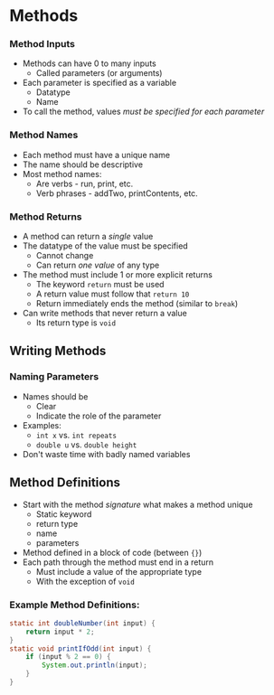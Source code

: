 # Methods

### Method Inputs
* Methods can have 0 to many inputs
  * Called parameters (or arguments)
* Each parameter is specified as a variable
  * Datatype
  * Name
* To call the method, values *must be specified for each parameter*

### Method Names
* Each method must have a unique name
* The name should be descriptive
* Most method names:
  * Are verbs - run, print, etc.
  * Verb phrases - addTwo, printContents, etc.

### Method Returns
* A method can return a *single* value
* The datatype of the value must be specified
  * Cannot change
  * Can return *one value* of any type
* The method must include 1 or more explicit returns
  * The keyword `return` must be used
  * A return value must follow that `return 10`
  * Return immediately ends the method (similar to `break`)
* Can write methods that never return a value
  * Its return type is `void`

## Writing Methods
### Naming Parameters
* Names should be
  * Clear 
  * Indicate the role of the parameter
* Examples:
  * `int x` vs. `int repeats`
  * `double u` vs. `double height`
* Don't waste time with badly named variables

## Method Definitions
* Start with the method *signature* what makes a method unique
  * Static keyword
  * return type 
  * name
  * parameters
* Method defined in a block of code (between `{}`)
* Each path through the method must end in a return
  * Must include a value of the appropriate type
  * With the exception of `void`

### Example Method Definitions:
```java
static int doubleNumber(int input) {
    return input * 2;
}
static void printIfOdd(int input) {
    if (input % 2 == 0) {
        System.out.println(input);
    }
}
```

